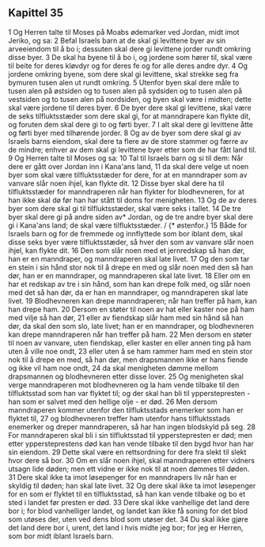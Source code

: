 ## Kapittel 35

1 Og Herren talte til Moses på Moabs ødemarker ved Jordan, midt imot Jeriko, og sa:
2 Befal Israels barn at de skal gi levittene byer av sin arveeiendom til å bo i; dessuten skal dere gi levittene jorder rundt omkring disse byer.
3 De skal ha byene til å bo i, og jordene som hører til, skal være til beite for deres kløvdyr og for deres fe og for alle deres andre dyr.
4 Og jordene omkring byene, som dere skal gi levittene, skal strekke seg fra bymuren tusen alen ut rundt omkring.
5 Utenfor byen skal dere måle to tusen alen på østsiden og to tusen alen på sydsiden og to tusen alen på vestsiden og to tusen alen på nordsiden, og byen skal være i midten; dette skal være jordene til deres byer.
6 De byer dere skal gi levittene, skal være de seks tilfluktsstæder som dere skal gi, for at manndrapere kan flykte dit, og foruten dem skal dere gi to og førti byer.
7 I alt skal dere gi levittene åtte og førti byer med tilhørende jorder.
8 Og av de byer som dere skal gi av Israels barns eiendom, skal dere ta flere av de store stammer og færre av de mindre; enhver av dem skal gi levittene byer etter som de har fått land til.
9 Og Herren talte til Moses og sa:
10 Tal til Israels barn og si til dem: Når dere er gått over Jordan inn i Kana'ans land,
11 da skal dere velge ut noen byer som skal være tilfluktsstæder for dere, for at en manndraper som av vanvare slår noen ihjel, kan flykte dit.
12 Disse byer skal dere ha til tilfluktsstæder for manndraperen når han flykter for blodhevneren, for at han ikke skal dø før han har stått til doms for menigheten.
13 Og de av deres byer som dere skal gi til tilfluktsstæder, skal være seks i tallet.
14 De tre byer skal dere gi på andre siden av* Jordan, og de tre andre byer skal dere gi i Kana'ans land; de skal være tilfluktsstæder. / {* østenfor.}
15 Både for Israels barn og for de fremmede og innflyttede som bor iblant dem, skal disse seks byer være tilfluktsstæder, så hver den som av vanvare slår noen ihjel, kan flykte dit.
16 Den som slår noen med et jernredskap så han dør, han er en manndraper, og manndraperen skal late livet.
17 Og den som tar en stein i sin hånd stor nok til å drepe en med og slår noen med den så han dør, han er en manndraper, og manndraperen skal late livet.
18 Eller om en har et redskap av tre i sin hånd, som han kan drepe folk med, og slår noen med det så han dør, da er han en manndraper, og manndraperen skal late livet.
19 Blodhevneren kan drepe manndraperen; når han treffer på ham, kan han drepe ham.
20 Dersom en støter til noen av hat eller kaster noe på ham med vilje så han dør,
21 eller av fiendskap slår ham med sin hånd så han dør, da skal den som slo, late livet; han er en manndraper, og blodhevneren kan drepe manndraperen når han treffer på ham.
22 Men dersom en støter til noen av vanvare, uten fiendskap, eller kaster en eller annen ting på ham uten å ville noe ondt,
23 eller uten å se ham rammer ham med en stein stor nok til å drepe en med, så han dør, men drapsmannen ikke er hans fiende og ikke vil ham noe ondt,
24 da skal menigheten dømme mellom drapsmannen og blodhevneren etter disse lover.
25 Og menigheten skal verge manndraperen mot blodhevneren og la ham vende tilbake til den tilfluktsstad som han var flyktet til; og der skal han bli til ypperstepresten - han som er salvet med den hellige olje - er død.
26 Men dersom manndraperen kommer utenfor den tilfluktsstads enemerker som han er flyktet til,
27 og blodhevneren treffer ham utenfor hans tilfluktsstads enemerker og dreper manndraperen, så har han ingen blodskyld på seg.
28 For manndraperen skal bli i sin tilfluktsstad til ypperstepresten er død; men etter yppersteprestens død kan han vende tilbake til den bygd hvor han har sin eiendom.
29 Dette skal være en rettsordning for dere fra slekt til slekt hvor dere så bor.
30 Om en slår noen ihjel, skal manndraperen etter vidners utsagn lide døden; men ett vidne er ikke nok til at noen dømmes til døden.
31 Dere skal ikke ta imot løsepenger for en manndrapers liv når han er skyldig til døden; han skal late livet.
32 Og dere skal ikke ta imot løsepenger for en som er flyktet til en tilfluktsstad, så han kan vende tilbake og bo et sted i landet før presten er død.
33 Dere skal ikke vanhellige det land dere bor i; for blod vanhelliger landet, og landet kan ikke få soning for det blod som utøses der, uten ved dens blod som utøser det.
34 Du skal ikke gjøre det land dere bor i, urent, det land i hvis midte jeg bor; for jeg er Herren, som bor midt iblant Israels barn.
